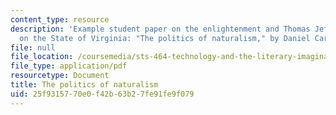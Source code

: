 ```yaml
---
content_type: resource
description: 'Example student paper on the enlightenment and Thomas Jefferson''s Notes
  on the State of Virginia: "The politics of naturalism," by Daniel Cardoso.'
file: null
file_location: /coursemedia/sts-464-technology-and-the-literary-imagination-spring-2008/25f9315770e0f42b63b27fe91fe9f079_dcardoso_wk3.pdf
file_type: application/pdf
resourcetype: Document
title: The politics of naturalism
uid: 25f93157-70e0-f42b-63b2-7fe91fe9f079
---
```


